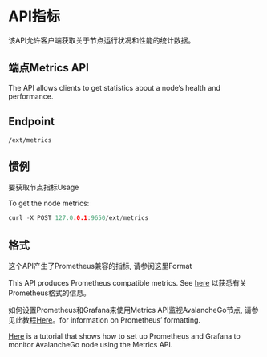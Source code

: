 # API指标

该API允许客户端获取关于节点运行状况和性能的统计数据。

## 端点Metrics API

The API allows clients to get statistics about a node’s health and performance.

## Endpoint

```text
/ext/metrics
```

## 惯例

要获取节点指标Usage

To get the node metrics:

```cpp
curl -X POST 127.0.0.1:9650/ext/metrics
```

## 格式

这个API产生了Prometheus兼容的指标, 请参阅这里Format

This API produces Prometheus compatible metrics. See [here](https://github.com/prometheus/docs/blob/master/content/docs/instrumenting/exposition_formats.md) 以获悉有关Prometheus格式的信息。

如何设置Prometheus和Grafana来使用Metrics API监视AvalancheGo节点, 请参见此教程[Here](../tutorials/nodes-and-staking/setting-up-node-monitoring.md)。for information on Prometheus’ formatting.

[Here](../tutorials/nodes-and-staking/setting-up-node-monitoring.md) is a tutorial that shows how to set up Prometheus and Grafana to monitor AvalancheGo node using the Metrics API.

<!--stackedit_data:
eyJoaXN0b3J5IjpbLTEyMzMyNTk3NzEsLTgzNDAxNDgxNSwtMT
IzMzI1OTc3MSwtODM0MDE0ODE1XX0=
-->